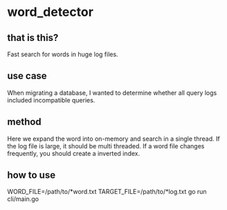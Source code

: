 # word_detector

## that is this?

Fast search for words in huge log files.

## use case

When migrating a database, I wanted to determine whether all query logs included incompatible queries. 

## method

Here we expand the word into on-memory and search in a single thread.
If the log file is large, it should be multi threaded.
If a word file changes frequently, you should create a inverted index.


## how to use 

WORD_FILE=/path/to/*word.txt TARGET_FILE=/path/to/*log.txt go run cli/main.go
